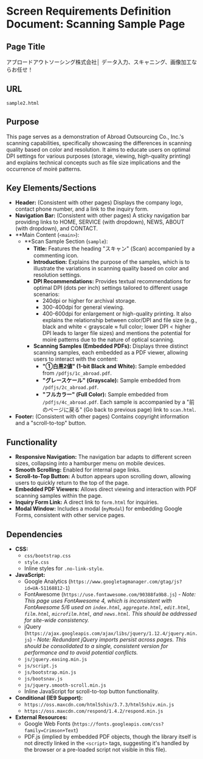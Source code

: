 # Screen Requirements Definition Document: Scanning Sample Page

## Page Title
アブロードアウトソーシング株式会社│ データ入力、スキャニング、画像加工ならお任せ！

## URL
`sample2.html`

## Purpose
This page serves as a demonstration of Abroad Outsourcing Co., Inc.'s scanning capabilities, specifically showcasing the differences in scanning quality based on color and resolution. It aims to educate users on optimal DPI settings for various purposes (storage, viewing, high-quality printing) and explains technical concepts such as file size implications and the occurrence of moiré patterns.

## Key Elements/Sections
*   **Header:** (Consistent with other pages) Displays the company logo, contact phone number, and a link to the inquiry form.
*   **Navigation Bar:** (Consistent with other pages) A sticky navigation bar providing links to HOME, SERVICE (with dropdown), NEWS, ABOUT (with dropdown), and CONTACT.
*   **Main Content (`<main>`):
    *   **Scan Sample Section (`sample`):
        *   **Title:** Features the heading "スキャン" (Scan) accompanied by a commenting icon.
        *   **Introduction:** Explains the purpose of the samples, which is to illustrate the variations in scanning quality based on color and resolution settings.
        *   **DPI Recommendations:** Provides textual recommendations for optimal DPI (dots per inch) settings tailored to different usage scenarios:
            *   240dpi or higher for archival storage.
            *   300-400dpi for general viewing.
            *   400-600dpi for enlargement or high-quality printing.
            It also explains the relationship between color/DPI and file size (e.g., black and white < grayscale ≈ full color; lower DPI < higher DPI leads to larger file sizes) and mentions the potential for moiré patterns due to the nature of optical scanning.
        *   **Scanning Samples (Embedded PDFs):** Displays three distinct scanning samples, each embedded as a PDF viewer, allowing users to interact with the content:
            *   **"①白黒2値" (1-bit Black and White):** Sample embedded from `/pdfjs/1c_abroad.pdf`.
            *   **"グレースケール" (Grayscale):** Sample embedded from `/pdfjs/2c_abroad.pdf`.
            *   **"フルカラー" (Full Color):** Sample embedded from `/pdfjs/4c_abroad.pdf`.
            Each sample is accompanied by a "前のページに戻る" (Go back to previous page) link to `scan.html`.
*   **Footer:** (Consistent with other pages) Contains copyright information and a "scroll-to-top" button.

## Functionality
*   **Responsive Navigation:** The navigation bar adapts to different screen sizes, collapsing into a hamburger menu on mobile devices.
*   **Smooth Scrolling:** Enabled for internal page links.
*   **Scroll-to-Top Button:** A button appears upon scrolling down, allowing users to quickly return to the top of the page.
*   **Embedded PDF Viewers:** Allows direct viewing and interaction with PDF scanning samples within the page.
*   **Inquiry Form Link:** A direct link to `form.html` for inquiries.
*   **Modal Window:** Includes a modal (`myModal`) for embedding Google Forms, consistent with other service pages.

## Dependencies
*   **CSS:**
    *   `css/bootstrap.css`
    *   `style.css`
    *   Inline styles for `.no-link-style`.
*   **JavaScript:**
    *   Google Analytics (`https://www.googletagmanager.com/gtag/js?id=UA-51168812-1`)
    *   FontAwesome (`https://use.fontawesome.com/90388fa9b8.js`) - *Note: This page uses FontAwesome 4, which is inconsistent with FontAwesome 5/6 used on `index.html`, `aggregate.html`, `edit.html`, `film.html`, `microfilm.html`, and `news.html`. This should be addressed for site-wide consistency.*
    *   jQuery (`https://ajax.googleapis.com/ajax/libs/jquery/1.12.4/jquery.min.js`) - *Note: Redundant jQuery imports persist across pages. This should be consolidated to a single, consistent version for performance and to avoid potential conflicts.*
    *   `js/jquery.easing.min.js`
    *   `js/script.js`
    *   `js/bootstrap.min.js`
    *   `js/bootsnav.js`
    *   `js/jquery.smooth-scroll.min.js`
    *   Inline JavaScript for scroll-to-top button functionality.
*   **Conditional (IE9 Support):**
    *   `https://oss.maxcdn.com/html5shiv/3.7.3/html5shiv.min.js`
    *   `https://oss.maxcdn.com/respond/1.4.2/respond.min.js`
*   **External Resources:**
    *   Google Web Fonts (`https://fonts.googleapis.com/css?family=Crimson+Text`)
    *   PDF.js (implied by embedded PDF objects, though the library itself is not directly linked in the `<script>` tags, suggesting it's handled by the browser or a pre-loaded script not visible in this file).